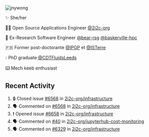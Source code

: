 ![jnywong](https://readme-typing-svg.demolab.com/?font=Intel+One+Mono&size=36&duration=3000&pause=1000&color=6bc46d&vCenter=true&width=170&lines=jnywong)

✨ She/her

👩‍💻 Open Source Applications Engineer [@2i2c-org](https://2i2c.org/)

🐻 Ex-Research Software Engineer [@bear-rsg](https://github.com/bear-rsg) [@baskerville-hpc](https://github.com/baskerville-hpc) 

🇫🇷 Former post-doctorante [@IPGP](https://github.com/IPGP) et [@ISTerre](https://www.isterre.fr/) 

💧 PhD graduate [@CDTFluidsLeeds](https://fluid-dynamics.leeds.ac.uk/) 

⌨️ Mech keeb enthusiast 

## Recent Activity 

<!--START_SECTION:activity-->
1. 🔒 Closed issue [#6568](https://github.com/2i2c-org/infrastructure/issues/6568) in [2i2c-org/infrastructure](https://github.com/2i2c-org/infrastructure)
2. 🗣 Commented on [#6568](https://github.com/2i2c-org/infrastructure/issues/6568#issuecomment-3234173648) in [2i2c-org/infrastructure](https://github.com/2i2c-org/infrastructure)
3. ❗ Opened issue [#6658](https://github.com/2i2c-org/infrastructure/issues/6658) in [2i2c-org/infrastructure](https://github.com/2i2c-org/infrastructure)
4. 🗣 Commented on [#40](https://github.com/2i2c-org/jupyterhub-cost-monitoring/issues/40#issuecomment-3234048167) in [2i2c-org/jupyterhub-cost-monitoring](https://github.com/2i2c-org/jupyterhub-cost-monitoring)
5. 🗣 Commented on [#6329](https://github.com/2i2c-org/infrastructure/issues/6329#issuecomment-3233155433) in [2i2c-org/infrastructure](https://github.com/2i2c-org/infrastructure)
<!--END_SECTION:activity-->
